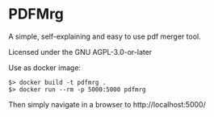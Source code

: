 # PDFMrg

A simple, self-explaining and easy to use pdf merger tool.

Licensed under the GNU AGPL-3.0-or-later

Use as docker image:

```
$> docker build -t pdfmrg .
$> docker run --rm -p 5000:5000 pdfmrg
```
Then simply navigate in a browser to http://localhost:5000/